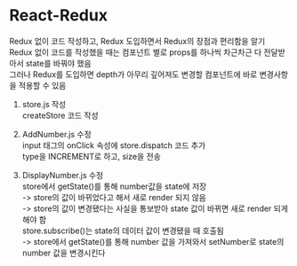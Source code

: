 # React-Redux

Redux 없이 코드 작성하고, Redux 도입하면서 Redux의 장점과 편리함을 알기  
Redux 없이 코드를 작성했을 때는 컴포넌트 별로 props를 하나씩 차근차근 다 전달받아서 state를 바꿔야 했음  
그러나 Redux를 도입하면 depth가 아무리 깊어져도 변경할 컴포넌트에 바로 변경사항을 적용할 수 있음

1. store.js 작성  
   createStore 코드 작성

2. AddNumber.js 수정  
   input 태그의 onClick 속성에 store.dispatch 코드 추가  
   type을 INCREMENT로 하고, size을 전송

3. DisplayNumber.js 수정  
   store에서 getState()를 통해 number값을 state에 저장  
   -> store의 값이 바뀌었다고 해서 새로 render 되지 않음  
   -> store의 값이 변경됐다는 사실을 통보받아 state 값이 바뀌면 새로 render 되게 해야 함  
   store.subscribe()는 state의 데이터 값이 변경됐을 때 호출됨  
   -> store에서 getState()를 통해 number 값을 가져와서 setNumber로 state의 number 값을 변경시킨다
